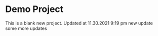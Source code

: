 # Demo Project
This is a blank new project.
Updated at 11.30.2021 9:19 pm
new update
some more updates